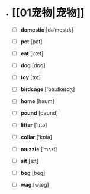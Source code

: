 - # [[01宠物|宠物]]
	- [ ] <span class="vocabulary">**domestic**</span> [dəˈmestɪk]
	- [ ] <span class="vocabulary">**pet**</span> [pet]
	- [ ] <span class="vocabulary">**cat**</span> [kæt]
	- [ ] <span class="vocabulary">**dog**</span> [dɒɡ]
	- [ ] <span class="vocabulary">**toy**</span> [tɒɪ]
	- [ ] <span class="vocabulary">**birdcage**</span> ['bə:dkeɪdӡ]
	- [ ] <span class="vocabulary">**home**</span> [həʊm]
	- [ ] <span class="vocabulary">**pound**</span> [paʊnd]
	- [ ] <span class="vocabulary">**litter**</span> ['lɪtə]
	- [ ] <span class="vocabulary">**collar**</span> ['kɒlə]
	- [ ] <span class="vocabulary">**muzzle**</span> [ˈmʌzl]
	- [ ] <span class="vocabulary">**sit**</span> [sɪt]
	- [ ] <span class="vocabulary">**beg**</span> [beɡ]
	- [ ] <span class="vocabulary">**wag**</span> [wæɡ]


